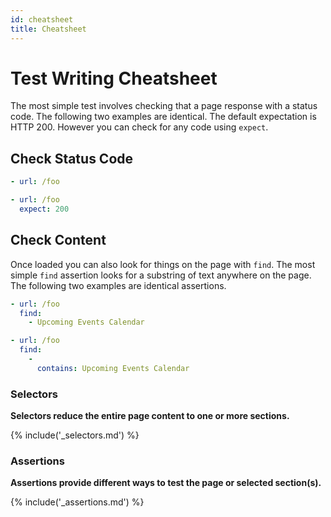 ```yaml
---
id: cheatsheet
title: Cheatsheet
---
```

# Test Writing Cheatsheet

The most simple test involves checking that a page response with a status code.  The following two examples are identical.  The default expectation is HTTP 200.  However you can check for any code using `expect`.

## Check Status Code

```yaml
- url: /foo
```
```yaml
- url: /foo
  expect: 200
```

## Check Content

Once loaded you can also look for things on the page with `find`.  The most simple `find` assertion looks for a substring of text anywhere on the page.  The following two examples are identical assertions.

```yaml
- url: /foo
  find:
    - Upcoming Events Calendar
```

```yaml
- url: /foo
  find:
    -
      contains: Upcoming Events Calendar
```

### Selectors
**Selectors reduce the entire page content to one or more sections.**

{% include('_selectors.md') %}

### Assertions

**Assertions provide different ways to test the page or selected section(s).**

{% include('_assertions.md') %}
